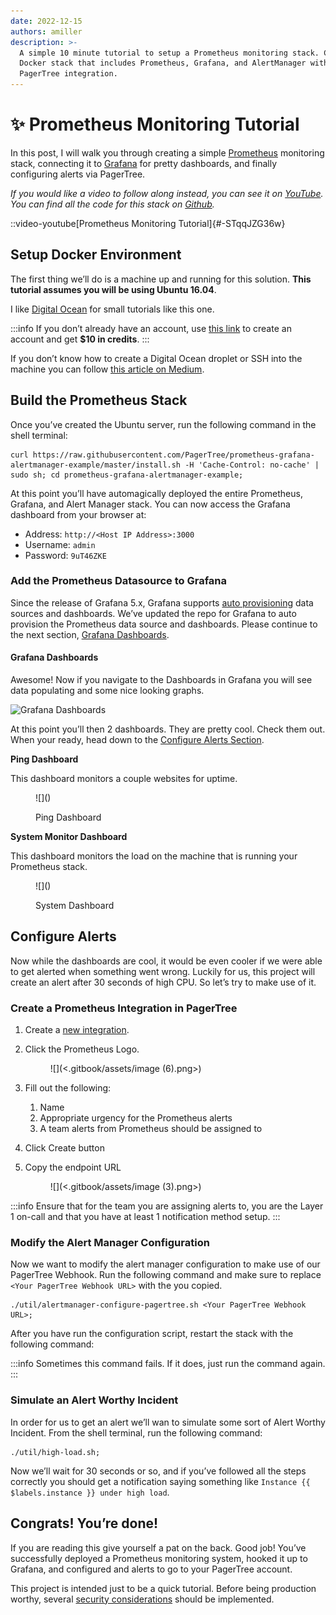 ```yaml
---
date: 2022-12-15
authors: amiller
description: >-
  A simple 10 minute tutorial to setup a Prometheus monitoring stack. Create a
  Docker stack that includes Prometheus, Grafana, and AlertManager with a
  PagerTree integration.
---
```


# ✨ Prometheus Monitoring Tutorial

In this post, I will walk you through creating a simple [Prometheus](http://prometheus.io/) monitoring stack, connecting it to [Grafana](https://grafana.com/) for pretty dashboards, and finally configuring alerts via PagerTree.

_If you would like a video to follow along instead, you can see it on_ [_YouTube_](https://youtu.be/-STqqJZG36w)_. You can find all the code for this stack on_ [_Github_](https://github.com/PagerTree/prometheus-grafana-alertmanager-example)_._

<!-- truncate -->

::video-youtube[Prometheus Monitoring Tutorial]{#-STqqJZG36w}

## Setup Docker Environment

The first thing we’ll do is a machine up and running for this solution. **This tutorial assumes you will be using Ubuntu 16.04**.

I like [Digital Ocean](https://www.digitalocean.com/) for small tutorials like this one.

:::info
If you don’t already have an account, use [this link](https://m.do.co/c/ab4304b8ca5a) to create an account and get **$10 in credits**.
:::

If you don’t know how to create a Digital Ocean droplet or SSH into the machine you can follow [this article on Medium](https://medium.com/@armiiller/create-a-docker-droplet-on-digital-ocean-f19db2b4be53).

## Build the Prometheus Stack

Once you’ve created the Ubuntu server, run the following command in the shell terminal:

```shell-session
curl https://raw.githubusercontent.com/PagerTree/prometheus-grafana-alertmanager-example/master/install.sh -H 'Cache-Control: no-cache' | sudo sh; cd prometheus-grafana-alertmanager-example;
```

At this point you’ll have automagically deployed the entire Prometheus, Grafana, and Alert Manager stack. You can now access the Grafana dashboard from your browser at:&#x20;

* Address: `http://<Host IP Address>:3000`
* &#x20;Username: `admin`
* Password: `9uT46ZKE`

### Add the Prometheus Datasource to Grafana <a href="#add-the-prometheus-datasource-to-grafana" id="add-the-prometheus-datasource-to-grafana"></a>

Since the release of Grafana 5.x, Grafana supports [auto provisioning](http://docs.grafana.org/administration/provisioning/) data sources and dashboards. We’ve updated the repo for Grafana to auto provision the Prometheus data source and dashboards. Please continue to the next section, [Grafana Dashboards](prometheus-monitoring-tutorial.md#grafana-dashboards).

#### Grafana Dashboards

Awesome! Now if you navigate to the Dashboards in Grafana you will see data populating and some nice looking graphs.

![Grafana Dashboards](https://pagertree.com/assets/img/posts/2017/12/01/grafana-dashboards-5.x.gif)

At this point you’ll then 2 dashboards. They are pretty cool. Check them out. When your ready, head down to the [Configure Alerts Section](prometheus-monitoring-tutorial.md#configure-alerts).

**Ping Dashboard**

This dashboard monitors a couple websites for uptime.&#x20;

<figure>![](<https://pagertree.com/assets/img/posts/2017/12/01/dashboard-ping.png>)<figcaption><p>Ping Dashboard</p></figcaption></figure>

**System Monitor Dashboard**

This dashboard monitors the load on the machine that is running your Prometheus stack.&#x20;

<figure>![](<https://pagertree.com/assets/img/posts/2017/12/01/dashboard-system-monitoring.png>)<figcaption><p>System Dashboard</p></figcaption></figure>

## Configure Alerts

Now while the dashboards are cool, it would be even cooler if we were able to get alerted when something went wrong. Luckily for us, this project will create an alert after 30 seconds of high CPU. So let’s try to make use of it.

### Create a Prometheus Integration in PagerTree

1. Create a [new integration](https://app.pagertree.com/integrations/new).
2.  Click the Prometheus Logo.&#x20;

    <figure>![](<.gitbook/assets/image (6).png>)<figcaption></figcaption></figure>
3. Fill out the following:
   1. Name
   2. Appropriate urgency for the Prometheus alerts
   3. A team alerts from Prometheus should be assigned to
4. Click Create button
5.  Copy the endpoint URL&#x20;

    <figure>![](<.gitbook/assets/image (3).png>)<figcaption></figcaption></figure>

:::info
Ensure that for the team you are assigning alerts to, you are the Layer 1 on-call and that you have at least 1 notification method setup.
:::

### Modify the Alert Manager Configuration

Now we want to modify the alert manager configuration to make use of our PagerTree Webhook. Run the following command and make sure to replace `<Your PagerTree Webhook URL>` with the you copied.

```shell-session
./util/alertmanager-configure-pagertree.sh <Your PagerTree Webhook URL>;
```

After you have run the configuration script, restart the stack with the following command:

:::info
Sometimes this command fails. If it does, just run the command again.
:::

### Simulate an Alert Worthy Incident

In order for us to get an alert we’ll wan to simulate some sort of Alert Worthy Incident. From the shell terminal, run the following command:

```shell-session
./util/high-load.sh;
```

Now we’ll wait for 30 seconds or so, and if you’ve followed all the steps correctly you should get a notification saying something like `Instance {{ $labels.instance }} under high load`.

## Congrats! You’re done!

If you are reading this give yourself a pat on the back. Good job! You’ve successfully deployed a Prometheus monitoring system, hooked it up to Grafana, and configured and alerts to go to your PagerTree account.

This project is intended just to be a quick tutorial. Before being production worthy, several [security considerations](https://github.com/PagerTree/prometheus-grafana-alertmanager-example#security-considerations) should be implemented.

